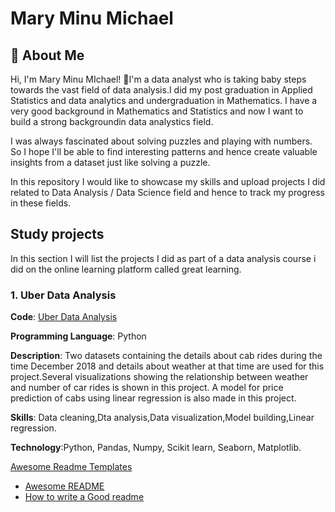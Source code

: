 
# Mary Minu Michael

## 🚀 About Me
Hi, I'm Mary Minu MIchael! 👋I'm a data analyst who is taking baby steps towards the vast field of data analysis.I did my post graduation in Applied Statistics and data analytics and undergraduation in Mathematics. I have a very good background in Mathematics and Statistics and now I want to build a strong backgroundin data analystics field.

I was always fascinated about solving puzzles and playing with numbers. So I hope I'll be able to find interesting patterns and hence create valuable insights from a dataset just like solving a puzzle.

In this repository I would like to showcase my skills and upload projects I did related to Data Analysis / Data Science field and hence to track my progress in these fields.

## Study projects
In this section I will list the projects I did as part of a data analysis course i did on the online learning platform called great learning.
  ### 1. Uber Data Analysis
  **Code**: [Uber Data Analysis](https://github.com/MARY-MINU-MICHAEL/Data-Analysis-Portfolio/blob/main/Uber_Data_Analysis.ipynb)

**Programming Language**: Python

  **Description**: Two datasets containing the details about cab rides during the time December 2018 and details about weather at that time are used for this project.Several visualizations showing the relationship between weather and number of car rides is shown in this project. A model for price prediction of cabs using linear regression is also made in this project.

  **Skills**: Data cleaning,Dta analysis,Data visualization,Model building,Linear regression.

   **Technology**:Python, Pandas, Numpy, Scikit learn, Seaborn, Matplotlib.

  [Awesome Readme Templates](https://awesomeopensource.com/project/elangosundar/awesome-README-templates)
 - [Awesome README](https://github.com/matiassingers/awesome-readme)
 - [How to write a Good readme](https://bulldogjob.com/news/449-how-to-write-a-good-readme-for-your-github-project)
